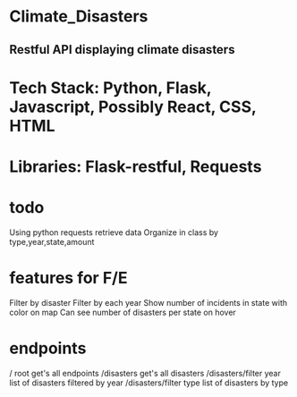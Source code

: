 # Climate_Disasters
## Restful API displaying climate disasters

# Tech Stack: Python, Flask, Javascript, Possibly React, CSS, HTML
# Libraries: Flask-restful, Requests

# todo
Using python requests retrieve data
Organize in class by type,year,state,amount

# features for F/E
Filter by disaster
Filter by each year
Show number of incidents in state with color on map
Can see number of disasters per state on hover

# endpoints
/ root  get's all endpoints
/disasters  get's all disasters
/disasters/filter year   list of disasters filtered by year
/disasters/filter type   list of disasters by type
